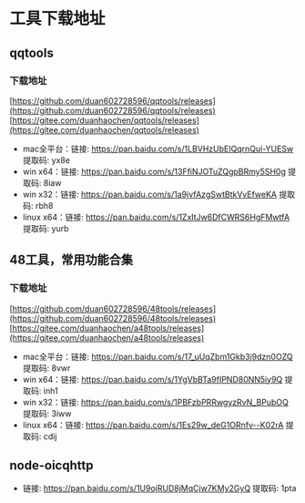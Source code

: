 # 工具下载地址

## qqtools

### 下载地址
[https://github.com/duan602728596/qqtools/releases](https://github.com/duan602728596/qqtools/releases)   
[https://gitee.com/duanhaochen/qqtools/releases](https://gitee.com/duanhaochen/qqtools/releases)
* mac全平台：链接: https://pan.baidu.com/s/1LBVHzUbEIQqrnQui-YUESw 提取码: yx8e
* win x64：链接: https://pan.baidu.com/s/13FfiNJOTuZQgpBRmy5SH0g 提取码: 8iaw
* win x32：链接: https://pan.baidu.com/s/1a9jvfAzgSwtBtkVvEfweKA 提取码: rbh8
* linux x64：链接: https://pan.baidu.com/s/1ZxItJw6DfCWRS6HgFMwtfA 提取码: yurb

## 48工具，常用功能合集

### 下载地址
[https://github.com/duan602728596/48tools/releases](https://github.com/duan602728596/48tools/releases)   
[https://gitee.com/duanhaochen/a48tools/releases](https://gitee.com/duanhaochen/a48tools/releases)
* mac全平台：链接: https://pan.baidu.com/s/17_uUqZbm1Gkb3j9dzn0OZQ 提取码: 8vwr
* win x64：链接: https://pan.baidu.com/s/1YgVbBTa9fIPND80NN5iy9Q 提取码: inh1
* win x32：链接: https://pan.baidu.com/s/1PBFzbPRRwgyzRvN_BPubOQ 提取码: 3iww
* linux x64：链接: https://pan.baidu.com/s/1Es29w_deG1ORnfv--K02rA 提取码: cdij

## node-oicqhttp

* 链接: https://pan.baidu.com/s/1U9ojRUD8jMqCjw7KMy2GyQ 提取码: 1pta
